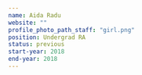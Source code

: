 ```yaml
---
name: Aida Radu
website: ""
profile_photo_path_staff: "girl.png"
position: Undergrad RA
status: previous
start-year: 2018
end-year: 2018
---
```

